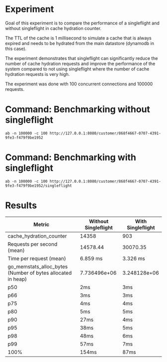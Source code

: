 # Experiment 
Goal of this experiment is to compare the performance of a singleflight and without singleflight in cache hydration counter.

The TTL of the cache is 1 millisecond to simulate a cache that is always expired and needs to be hydrated
from the main datastore (dynamodb in this case).

The experiment demonstrates that singleflight can significantly reduce the number of cache hydration requests and improve the performance of the system
compared to not using singleflight where the number of cache hydration requests is very high.

The experiment was done with 100 concurrent connections and 100000 requests.

# Command: Benchmarking without singleflight

```
ab -n 100000 -c 100 http://127.0.0.1:8080/customer/868f4667-0707-4391-9fe3-f479f9be1952
```

# Command: Benchmarking with singleflight

```
ab -n 100000 -c 100 http://127.0.0.1:8080/customer/868f4667-0707-4391-9fe3-f479f9be1952/singleflight
```

# Results
| Metric | Without Singleflight | With Singleflight |
|--------|----------------------|-------------------|
| cache_hydration_counter | 14358 | 903 |
| Requests per second (mean) | 14578.44 | 30070.35 |
| Time per request (mean) | 6.859 ms | 3.326 ms |
| go_memstats_alloc_bytes (Number of bytes allocated in heap) | 7.736496e+06 | 3.248128e+06 |
| p50 | 2ms | 3ms |
| p66 | 3ms | 3ms |
| p75 | 4ms | 4ms |
| p80 | 5ms | 5ms |
| p90 | 27ms | 4ms |
| p95 | 38ms | 5ms |
| p98 | 48ms | 6ms |
| p99 | 57ms | 7ms |
| 100% | 154ms | 87ms |
